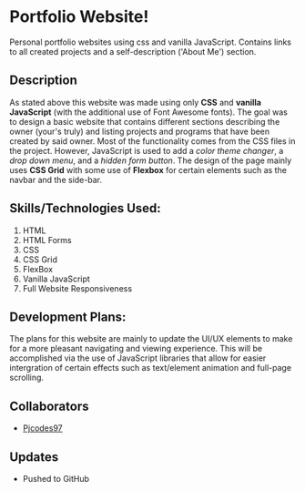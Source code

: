 # Portfolio Website!
Personal portfolio websites using css and vanilla JavaScript. Contains links to all created projects and a self-description ('About Me') section.

## Description
As stated above this website was made using only **CSS** and **vanilla JavaScript** (with the additional use of Font Awesome fonts). The goal was to design a basic website that contains different sections describing the owner (your's truly) and listing projects and programs that have been created by said owner. Most of the functionality comes from the CSS files in the project. However, JavaScript is used to add a *color theme changer*, a *drop down menu*, and a *hidden form button*. The design of the page mainly uses **CSS Grid** with some use of **Flexbox** for certain elements such as the navbar and the side-bar.

## Skills/Technologies Used:
1. HTML
2. HTML Forms
3. CSS
4. CSS Grid
5. FlexBox
6. Vanilla JavaScript
7. Full Website Responsiveness

## Development Plans:
 The plans for this website are mainly to update the UI/UX elements to make for a more pleasant navigating and viewing experience. This will be accomplished via the use of JavaScript libraries that allow for easier intergration of certain effects such as text/element animation and full-page scrolling.

 ## Collaborators

 - [Pjcodes97](https://github.com/Pjcodes97)


 ## Updates
 - Pushed to GitHub
